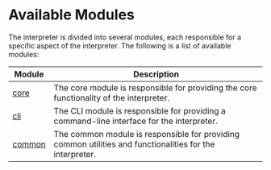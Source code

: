 # Available Modules

The interpreter is divided into several modules, each responsible for a specific aspect of the interpreter. The following is a list of available modules:

| Module                     | Description                                                                                              |
| -------------------------- | -------------------------------------------------------------------------------------------------------- |
| [core](core/README.md)     | The core module is responsible for providing the core functionality of the interpreter.                  |
| [cli](cli/README.md)       | The CLI module is responsible for providing a command-line interface for the interpreter.                |
| [common](common/README.md) | The common module is responsible for providing common utilities and functionalities for the interpreter. |